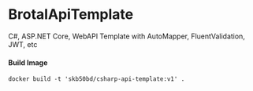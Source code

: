 # BrotalApiTemplate
C#, ASP.NET Core, WebAPI Template with AutoMapper, FluentValidation, JWT, etc 

#### Build Image
```shell
docker build -t 'skb50bd/csharp-api-template:v1' .
```